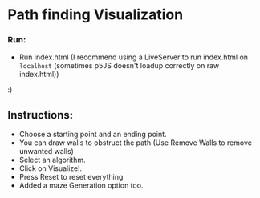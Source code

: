 # Path finding Visualization

### Run: 
 - Run index.html (I recommend using a LiveServer to run index.html on `localhost` (sometimes p5JS doesn't loadup correctly on raw index.html))
 
 :)

 ## Instructions:
  - Choose a starting point and an ending point.
  - You can draw walls to obstruct the path (Use Remove Walls to remove unwanted walls)
  - Select an algorithm.
  - Click on Visualize!. 
  - Press Reset to reset everything
  - Added a maze Generation option too.
 
 <!-- Samples:
 
 ![Sample_1](sample1.png)

 ![Sample_2](sample_2.png)

 ![Sample_3](sample2.png)

 ![Sample_4](sample_1.png)
 -->
